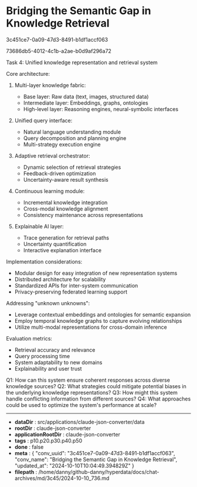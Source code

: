 # Bridging the Semantic Gap in Knowledge Retrieval

3c451ce7-0a09-47d3-8491-b1df1accf063

73686db5-4012-4c1b-a2ae-b0d9af296a72

 Task 4: Unified knowledge representation and retrieval system

Core architecture:
1. Multi-layer knowledge fabric:
   - Base layer: Raw data (text, images, structured data)
   - Intermediate layer: Embeddings, graphs, ontologies
   - High-level layer: Reasoning engines, neural-symbolic interfaces

2. Unified query interface:
   - Natural language understanding module
   - Query decomposition and planning engine
   - Multi-strategy execution engine

3. Adaptive retrieval orchestrator:
   - Dynamic selection of retrieval strategies
   - Feedback-driven optimization
   - Uncertainty-aware result synthesis

4. Continuous learning module:
   - Incremental knowledge integration
   - Cross-modal knowledge alignment
   - Consistency maintenance across representations

5. Explainable AI layer:
   - Trace generation for retrieval paths
   - Uncertainty quantification
   - Interactive explanation interface

Implementation considerations:
- Modular design for easy integration of new representation systems
- Distributed architecture for scalability
- Standardized APIs for inter-system communication
- Privacy-preserving federated learning support

Addressing "unknown unknowns":
- Leverage contextual embeddings and ontologies for semantic expansion
- Employ temporal knowledge graphs to capture evolving relationships
- Utilize multi-modal representations for cross-domain inference

Evaluation metrics:
- Retrieval accuracy and relevance
- Query processing time
- System adaptability to new domains
- Explainability and user trust

Q1: How can this system ensure coherent responses across diverse knowledge sources?
Q2: What strategies could mitigate potential biases in the underlying knowledge representations?
Q3: How might this system handle conflicting information from different sources?
Q4: What approaches could be used to optimize the system's performance at scale?

---

* **dataDir** : src/applications/claude-json-converter/data
* **rootDir** : claude-json-converter
* **applicationRootDir** : claude-json-converter
* **tags** : p10.p20.p30.p40.p50
* **done** : false
* **meta** : {
  "conv_uuid": "3c451ce7-0a09-47d3-8491-b1df1accf063",
  "conv_name": "Bridging the Semantic Gap in Knowledge Retrieval",
  "updated_at": "2024-10-10T10:04:49.394829Z"
}
* **filepath** : /home/danny/github-danny/hyperdata/docs/chat-archives/md/3c45/2024-10-10_736.md
